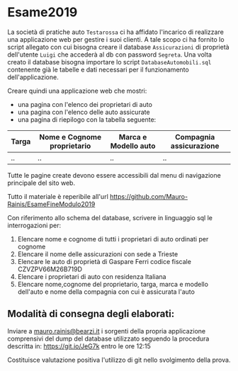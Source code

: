 # Esame2019



La società di pratiche auto `Testarossa` ci ha affidato l'incarico di realizzare una applicazione web per gestire i suoi clienti.
A tale scopo ci ha fornito lo script allegato con cui bisogna creare il database `Assicurazioni` di proprietà dell'utente `Luigi` che accederà al db con password `Segreta`.
Una volta creato il database bisogna importare lo script `DatabaseAutomobili.sql` contenente già le tabelle e dati necessari per il funzionamento dell'applicazione.

Creare quindi una applicazione web che mostri:
- una pagina con l'elenco dei proprietari di auto
- una pagina con l'elenco delle auto assicurate
- una pagina di riepilogo con la tabella seguente:

| Targa | Nome e Cognome proprietario | Marca e Modello auto | Compagnia assicurazione |
| ------ | ------ | ------ | ------ |
| .. | .. | .. | .. |

Tutte le pagine create devono essere accessibili dal menu di navigazione principale del sito web.

Tutto il materiale è reperibile all'url https://github.com/Mauro-Rainis/EsameFineModulo2019

Con riferimento allo schema del database, scrivere in linguaggio sql le interrogazioni per:

1. Elencare nome e cognome di tutti i proprietari di auto ordinati per cognome
2. Elencare il nome delle assicurazioni con sede a Trieste
3. Elencare le auto di proprietà di Gaspare Ferri codice fiscale CZVZPV66M26B719D
4. Elencare i proprietari di auto con residenza Italiana
5. Elencare nome,cognome del proprietario, targa, marca e modello dell'auto e nome della compagnia con cui è assicurata l'auto

## Modalità di consegna degli elaborati:

Inviare a mauro.rainis@bearzi.it i sorgenti della propria applicazione comprensivi del dump del database utilizzato seguendo la procedura descritta in: https://git.io/JeG7k entro le ore 12:15


Costituisce valutazione positiva l'utilizzo di git nello svolgimento della prova.
